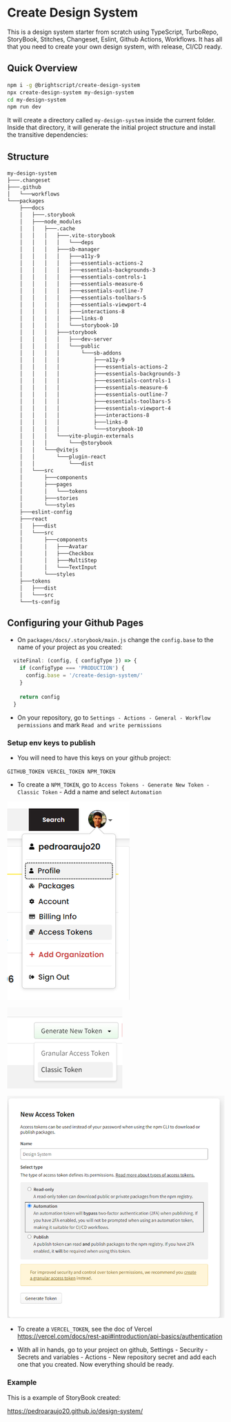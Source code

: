 # Create Design System

This is a design system starter from scratch using TypeScript, TurboRepo, StoryBook, Stitches, Changeset, Eslint, Github Actions, Workflows.
It has all that you need to create your own design system, with release, CI/CD ready.


## Quick Overview

```sh
npm i -g @brightscript/create-design-system
npx create-design-system my-design-system
cd my-design-system
npm run dev
```

It will create a directory called `my-design-system` inside the current folder.<br>
Inside that directory, it will generate the initial project structure and install the transitive dependencies:

## Structure

```
my-design-system
├───.changeset
├───.github
│   └───workflows
└───packages
    ├───docs
    │   ├───.storybook
    │   ├───node_modules
    │   │   ├───.cache
    │   │   │   ├───.vite-storybook
    │   │   │   │   └───deps
    │   │   │   ├───sb-manager
    │   │   │   │   ├───a11y-9
    │   │   │   │   ├───essentials-actions-2
    │   │   │   │   ├───essentials-backgrounds-3
    │   │   │   │   ├───essentials-controls-1
    │   │   │   │   ├───essentials-measure-6
    │   │   │   │   ├───essentials-outline-7
    │   │   │   │   ├───essentials-toolbars-5
    │   │   │   │   ├───essentials-viewport-4
    │   │   │   │   ├───interactions-8
    │   │   │   │   ├───links-0
    │   │   │   │   └───storybook-10
    │   │   │   ├───storybook
    │   │   │   │   ├───dev-server
    │   │   │   │   └───public
    │   │   │   │       └───sb-addons
    │   │   │   │           ├───a11y-9
    │   │   │   │           ├───essentials-actions-2
    │   │   │   │           ├───essentials-backgrounds-3
    │   │   │   │           ├───essentials-controls-1
    │   │   │   │           ├───essentials-measure-6
    │   │   │   │           ├───essentials-outline-7
    │   │   │   │           ├───essentials-toolbars-5
    │   │   │   │           ├───essentials-viewport-4
    │   │   │   │           ├───interactions-8
    │   │   │   │           ├───links-0
    │   │   │   │           └───storybook-10
    │   │   │   └───vite-plugin-externals
    │   │   │       └───@storybook
    │   │   └───@vitejs
    │   │       └───plugin-react
    │   │           └───dist
    │   └───src
    │       ├───components
    │       ├───pages
    │       │   └───tokens
    │       ├───stories
    │       └───styles
    ├───eslint-config
    ├───react
    │   ├───dist
    │   └───src
    │       ├───components
    │       │   ├───Avatar
    │       │   ├───Checkbox
    │       │   ├───MultiStep
    │       │   └───TextInput
    │       └───styles
    ├───tokens
    │   ├───dist
    │   └───src
    └───ts-config
```

## Configuring your Github Pages

- On `packages/docs/.storybook/main.js` change the `config.base` to the name of your project as you created:

```js
  viteFinal: (config, { configType }) => {
    if (configType === 'PRODUCTION') {
      config.base = '/create-design-system/'
    }

    return config
  }
```

- On your repository, go to `Settings - Actions - General - Workflow permissions` and mark `Read and write permissions`

### Setup env keys to publish

- You will need to have this keys on your github project:

`
  GITHUB_TOKEN
  VERCEL_TOKEN
  NPM_TOKEN
`

- To create a `NPM_TOKEN`, go to `Access Tokens - Generate New Token - Classic Token` - Add a name and select `Automation`

![NPM Menu](image.png)

![Generate new token](image-1.png)

![Creating new token](image-2.png)

- To create a `VERCEL_TOKEN`, see the doc of Vercel https://vercel.com/docs/rest-api#introduction/api-basics/authentication

- With all in hands, go to your project on github, Settings - Security - Secrets and variables - Actions - New repository secret and add each one that you created. Now everything should be ready.

### Example

This is a example of StoryBook created:

https://pedroaraujo20.github.io/design-system/
